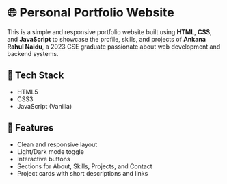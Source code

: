 # 🌐 Personal Portfolio Website

This is a simple and responsive portfolio website built using **HTML**, **CSS**, and **JavaScript** to showcase the profile, skills, and projects of **Ankana Rahul Naidu**, a 2023 CSE graduate passionate about web development and backend systems.

## 🔧 Tech Stack
- HTML5
- CSS3
- JavaScript (Vanilla)

## 💼 Features
- Clean and responsive layout
- Light/Dark mode toggle
- Interactive buttons
- Sections for About, Skills, Projects, and Contact
- Project cards with short descriptions and links

